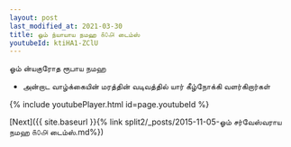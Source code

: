 ```yaml
---
layout: post
last_modified_at: 2021-03-30
title: ஓம் ந்யாயாய நமஹ ௧௦௮ டைம்ஸ்
youtubeId: ktiHA1-ZClU
---
```

 
 
 ஓம் ன்யகுரோத ரூபாய நமஹ  
 
 -  அன்றாட வாழ்க்கையின் மரத்தின் வடிவத்தில் யார் கீழ்நோக்கி வளர்கிறார்கள் 
 
  
 
  
 
 
 
 
 
 


{% include youtubePlayer.html id=page.youtubeId %}
 
[Next]({{ site.baseurl }}{% link  split2/_posts/2015-11-05-ஓம் சர்வேஸ்வராய நமஹ ௧௦௮ டைம்ஸ்.md%})
 
